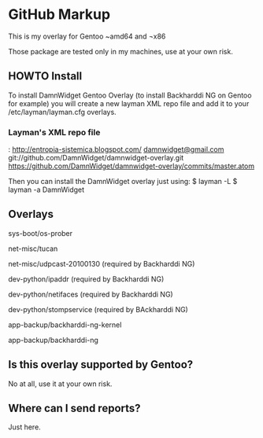 GitHub Markup
=============

This is my overlay for Gentoo ~amd64 and ¬x86

Those package are tested only in my machines, use at your own risk.

HOWTO Install
-------------

To install DamnWidget Gentoo Overlay (to install Backharddi NG on Gentoo for example) you will
create a new layman XML repo file and add it to your /etc/layman/layman.cfg overlays.

### Layman's XML repo file

:
	<?xml version="1.0" encoding="UTF-8"?>
	<!DOCTYPE repositories SYSTEM "/dtd/repositories.dtd">
	<repositories xmlns="" version="1.0">
	  <repo quality="experimental" status="unofficial">
	      <name><![CDATA[DamnWidget]]></name>
	      <description><![CDATA[collection of ebuilds by DamnWidget]]></description>
	      <homepage>http://entropia-sistemica.blogspot.com/</homepage>
	      <owner>
	        <email>damnwidget@gmail.com</email>
	      </owner>
	      <source type="git">git://github.com/DamnWidget/damnwidget-overlay.git</source>
	      <feed>https://github.com/DamnWidget/damnwidget-overlay/commits/master.atom</feed>
	  </repo>
	</repositories>

Then you can install the DamnWidget overlay just using:
	$ layman -L
	$ layman -a DamnWidget

Overlays
--------

sys-boot/os-prober

net-misc/tucan

net-misc/udpcast-20100130 (required by Backharddi NG)

dev-python/ipaddr (required by Backharddi NG)

dev-python/netifaces (required by Backharddi NG)

dev-python/stompservice (required by BAckharddi NG)

app-backup/backharddi-ng-kernel

app-backup/backharddi-ng

Is this overlay supported by Gentoo?
------------------------------------

No at all, use it at your own risk.

Where can I send reports?
-------------------------
Just here.

